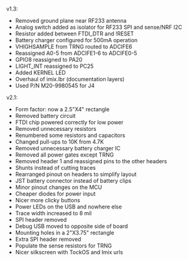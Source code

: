 v1.3:

* Removed ground plane near RF233 antenna
* Analog switch added as isolator for RF233 SPI and sense/NRF I2C
* Resistor added between FTDI_DTR and !RESET
* Battery charger configured for 500mA operation
* VHIGHSAMPLE from TRNG routed to ADCIFE6
* Reassigned A0-5 from ADCIFE1-6 to ADCIFE0-5
* GPIO8 reassigned to PA20
* LIGHT_INT reassigned to PC25
* Added KERNEL LED
* Overhaul of imix.lbr (documentation layers)
* Used P/N M20-9980545 for J4

v2.1:

* Form factor: now a 2.5"X4" rectangle
* Removed battery circuit
* FTDI chip powered correctly for low power
* Removed unnecessary resistors
* Renumbered some resistors and capacitors
* Changed pull-ups to 10K from 4.7K
* Removed unnecessary battery charger IC
* Removed all power gates except TRNG
* Removed header 1 and reassigned pins to the other headers
* Shunts instead of cutting traces
* Rearranged pinout on headers to simplify layout
* JST battery connector instead of battery clips
* Minor pinout changes on the MCU
* Cheaper diodes for power input
* Nicer more clicky buttons
* Power LEDs on the USB and nowhere else
* Trace width increased to 8 mil
* SPI header removed
* Debug USB moved to opposite side of board
* Mounting holes in a 2"X3.75" rectangle
* Extra SPI header removed
* Populate the sense resistors for TRNG
* Nicer silkscreen with TockOS and Imix urls
